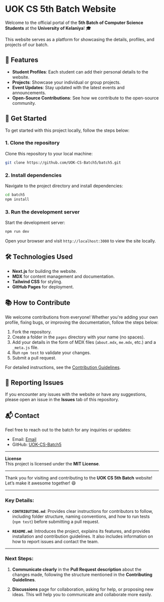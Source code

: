 # UOK CS 5th Batch Website

Welcome to the official portal of the **5th Batch of Computer Science Students** at the **University of Kelaniya**! 🎓

This website serves as a platform for showcasing the details, profiles, and projects of our batch.

## 🚀 Features

- **Student Profiles**: Each student can add their personal details to the website.
- **Projects**: Showcase your individual or group projects.
- **Event Updates**: Stay updated with the latest events and announcements.
- **Open-Source Contributions**: See how we contribute to the open-source community.

## 🌱 Get Started

To get started with this project locally, follow the steps below:

### 1. Clone the repository

Clone this repository to your local machine:

```bash
git clone https://github.com/UOK-CS-Batch5/batch5.git
```

### 2. Install dependencies

Navigate to the project directory and install dependencies:

```bash
cd batch5
npm install
```

### 3. Run the development server

Start the development server:

```bash
npm run dev
```

Open your browser and visit `http://localhost:3000` to view the site locally.

## 🛠️ Technologies Used

- **Next.js** for building the website.
- **MDX** for content management and documentation.
- **Tailwind CSS** for styling.
- **GitHub Pages** for deployment.

## 📚 How to Contribute

We welcome contributions from everyone! Whether you're adding your own profile, fixing bugs, or improving the documentation, follow the steps below:

1. Fork the repository.
2. Create a folder in the `pages` directory with your name (no spaces).
3. Add your details in the form of MDX files (`about.mdx`, `me.mdx`, etc.) and a `_meta.js` file.
4. Run `npm test` to validate your changes.
5. Submit a pull request.

For detailed instructions, see the [Contribution Guidelines](CONTRIBUTING.md).

## 🐛 Reporting Issues

If you encounter any issues with the website or have any suggestions, please open an issue in the **Issues** tab of this repository.

## 📬 Contact

Feel free to reach out to the batch for any inquiries or updates:

- Email: [Email](1pawanpinsara@gmail.com)
- GitHub: [UOK-CS-Batch5](https://github.com/UOK-CS-Batch5)

---

**License**  
This project is licensed under the **MIT License**.

---

Thank you for visiting and contributing to the **UOK CS 5th Batch** website! Let’s make it awesome together! 😄

---

### **Key Details:**

- **`CONTRIBUTING.md`**: Provides clear instructions for contributors to follow, including folder structure, naming conventions, and how to run tests (`npm test`) before submitting a pull request.
  
- **`README.md`**: Introduces the project, explains its features, and provides installation and contribution guidelines. It also includes information on how to report issues and contact the team.

---

### **Next Steps:**
   
1. **Communicate clearly** in the **Pull Request description** about the changes made, following the structure mentioned in the **Contributing Guidelines**.

2. **Discussions** page for collaboration, asking for help, or proposing new ideas. This will help you to communicate and collaborate more easily.

